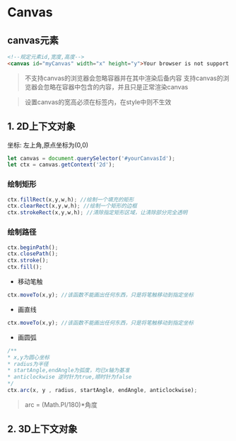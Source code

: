 # Canvas
## canvas元素
``` html
<!--规定元素id,宽度,高度-->
<canvas id="myCanvas" width="x" height="y">Your browser is not support canvas...</canvas>
```
> 不支持canvas的浏览器会忽略容器并在其中渲染后备内容
> 支持canvas的浏览器会忽略在容器中包含的内容，并且只是正常渲染canvas

> 设置canvas的宽高必须在标签内，在style中则不生效


## 1. 2D上下文对象
坐标: 左上角,原点坐标为(0,0)

``` js
let canvas = document.querySelector('#yourCanvasId');
let ctx = canvas.getContext('2d');

```

###  绘制矩形

``` js
ctx.fillRect(x,y,w,h); //绘制一个填充的矩形
ctx.clearRect(x,y,w,h); //绘制一个矩形的边框
ctx.strokeRect(x,y,w,h); //清除指定矩形区域，让清除部分完全透明
```

### 绘制路径

``` js
ctx.beginPath(); 
ctx.closePath();
ctx.stroke();
ctx.fill();
```

- 移动笔触
 
``` js
ctx.moveTo(x,y); //该函数不能画出任何东西，只是将笔触移动到指定坐标
```

- 画直线

``` js
ctx.moveTo(x,y); //该函数不能画出任何东西，只是将笔触移动到指定坐标
```

- 画圆弧

``` js
/**
* x,y为圆心坐标
* radius为半径
* startAngle,endAngle为弧度，均已x轴为基准
* anticlockwise 逆时针为true,顺时针为false
*/
ctx.arc(x, y , radius, startAngle, endAngle, anticlockwise);
```
> arc = (Math.PI/180)*角度


## 2. 3D上下文对象


